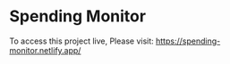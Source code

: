 # Spending Monitor

To access this project live, Please visit: https://spending-monitor.netlify.app/
